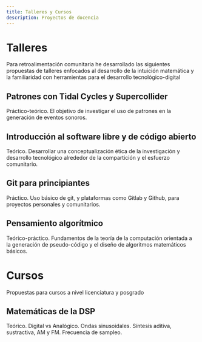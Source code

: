 ```yaml
---
title: Talleres y Cursos
description: Proyectos de docencia
---
```

# Talleres
Para retroalimentación comunitaria he desarrollado las siguientes propuestas de talleres enfocados al desarrollo de la intuición matemática y la familiaridad con herramientas para el desarrollo tecnológico-digital

## Patrones con Tidal Cycles y Supercollider
Práctico-teórico. El objetivo de investigar el uso de patrones en la generación de eventos sonoros.

## Introducción al software libre y de código abierto
Teórico. Desarrollar una conceptualización ética de la investigación y desarrollo tecnológico alrededor de la compartición y el esfuerzo comunitario.

## Git para principiantes
Práctico. Uso básico de git, y plataformas como Gitlab y Github, para proyectos personales y comunitarios.

## Pensamiento algorítmico
Teórico-práctico. Fundamentos de la teoría de la computación orientada a la generación de pseudo-código y el diseño de algoritmos matemáticos básicos.

# Cursos
Propuestas para cursos a nivel licenciatura y posgrado

## Matemáticas de la DSP
Teórico. Digital vs Analógico. Ondas sinusoidales. Síntesis aditiva, sustractiva, AM y FM. Frecuencia de sampleo.
